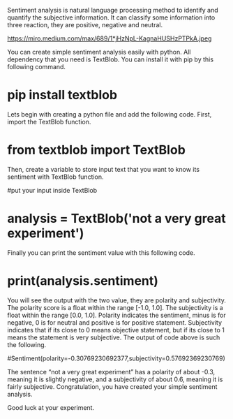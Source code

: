 Sentiment analysis is natural language processing method to identify and quantify the subjective information. 
It can classify some information into three reaction, they are positive, negative and neutral.

https://miro.medium.com/max/689/1*jHzNpL-KagnaHUSHzPTPkA.jpeg

You can create simple sentiment analysis easily with python.
All dependency that you need is TextBlob. You can install it with pip by this following command.

# pip install textblob

Lets begin with creating a python file and add the following code.
First, import the TextBlob function.

# from textblob import TextBlob

Then, create a variable to store input text that you want to know its sentiment with TextBlob function.

#put your input inside TextBlob
# analysis = TextBlob('not a very great experiment')

Finally you can print the sentiment value with this following code.

# print(analysis.sentiment)

You will see the output with the two value, they are polarity and subjectivity.
The polarity score is a float within the range [-1.0, 1.0].
The subjectivity is a float within the range [0.0, 1.0].
Polarity indicates the sentiment, minus is for negative, 0 is for neutral and positive is for positive statement.
Subjectivity indicates that if its close to 0 means objective statement, but if its close to 1 means the statement is very subjective.
The output of code above is such the following.

#Sentiment(polarity=-0.30769230692377,subjectivity=0.57692369230769)

The sentence “not a very great experiment” has a polarity of about -0.3, meaning it is slightly negative, and a subjectivity of about 0.6, meaning it is fairly subjective.
Congratulation, you have created your simple sentiment analysis. 

Good luck at your experiment.
